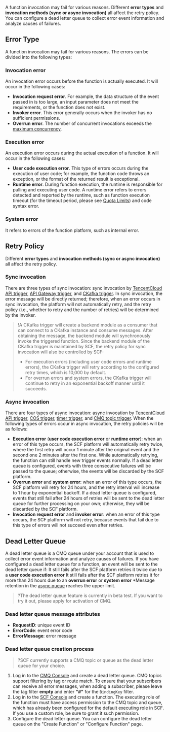 A function invocation may fail for various reasons. Different **error types** and **invocation methods (sync or async invocation)** all affect the retry policy. You can configure a dead letter queue to collect error event information and analyze causes of failures.

## Error Type
A function invocation may fail for various reasons. The errors can be divided into the following types:

### Invocation error
An invocation error occurs before the function is actually executed. It will occur in the following cases:
  * **Invocation request error**. For example, the data structure of the event passed in is too large, an input parameter does not meet the requirements, or the function does not exist.
  * **Invoker error**. This error generally occurs when the invoker has no sufficient permissions.
  * **Overrun error**. The number of concurrent invocations exceeds the [maximum concurrency](https://intl.cloud.tencent.com/document/product/583/11637).

### Execution error
An execution error occurs during the actual execution of a function. It will occur in the following cases:
  * **User code execution error**. This type of errors occurs during the execution of user code; for example, the function code throws an exception, or the format of the returned result is exceptional.
  * **Runtime error**. During function execution, the runtime is responsible for pulling and executing user code. A runtime error refers to errors detected and reported by the runtime, such as function execution timeout (for the timeout period, please see [Quota Limits](https://intl.cloud.tencent.com/document/product/583/11637)) and code syntax error.

### System error
It refers to errors of the function platform, such as internal error.

## Retry Policy
Different **error types** and **invocation methods (sync or async invocation)** all affect the retry policy.

### Sync invocation
There are three types of sync invocation: sync invocation by [TencentCloud API trigger](https://intl.cloud.tencent.com/document/product/583/18198), [API Gateway trigger](https://intl.cloud.tencent.com/document/product/583/12513), and [CKafka trigger](https://intl.cloud.tencent.com/document/product/583/17530).
In sync invocation, the error message will be directly returned; therefore, when an error occurs in sync invocation, the platform will not automatically retry, and the retry policy (i.e., whether to retry and the number of retries) will be determined by the invoker.

>!A CKafka trigger will create a backend module as a consumer that can connect to a CKafka instance and consume messages. After obtaining the message, the backend module will synchronously invoke the triggered function. Since the backend module of the CKafka trigger is maintained by SCF, the retry policy for sync invocation will also be controlled by SCF:
>- For execution errors (including user code errors and runtime errors), the CKafka trigger will retry according to the configured retry times, which is 10,000 by default.
>- For overrun errors and system errors, the CKafka trigger will continue to retry in an exponential backoff manner until it succeeds.

### Async invocation
There are four types of async invocation: async invocation by [TencentCloud API trigger](https://intl.cloud.tencent.com/document/product/583/18198), [COS trigger](https://intl.cloud.tencent.com/document/product/583/9707), [timer trigger](https://intl.cloud.tencent.com/document/product/583/9708), and [CMQ topic trigger](https://intl.cloud.tencent.com/document/product/583/11517).
When the following types of errors occur in async invocation, the retry policies will be as follows:
  - **Execution error** (**user code execution error** or **runtime error**): when an error of this type occurs, the SCF platform will automatically retry twice, where the first retry will occur 1 minute after the original event and the second one 2 minutes after the first one. While automatically retrying, the function can still handle new trigger events normally. If a dead letter queue is configured, events with three consecutive failures will be passed to the queue; otherwise, the events will be discarded by the SCF platform.
  - **Overrun error** and **system error**: when an error of this type occurs, the SCF platform will retry for 24 hours, and the retry interval will increase to 1 hour by exponential backoff. If a dead letter queue is configured, events that still fail after 24 hours of retries will be sent to the dead letter queue for further processing on your own; otherwise, they will be discarded by the SCF platform.
  - **Invocation request error** and **invoker error**: when an error of this type occurs, the SCF platform will not retry, because events that fail due to this type of errors will not succeed even after retries.

## Dead Letter Queue
A dead letter queue is a CMQ queue under your account that is used to collect error event information and analyze causes of failures. If you have configured a dead letter queue for a function, an event will be sent to the dead letter queue if:
It still fails after the SCF platform retries it twice due to a **user code execution error**
It still fails after the SCF platform retries it for more than 24 hours due to an **overrun error** or **system error**
*Message retention in the [async queue](https://intl.cloud.tencent.com/document/product/583/9694) reaches the upper limit.

>?The dead letter queue feature is currently in beta test. If you want to try it out, please apply for activation of CMQ.

### Dead letter queue message attributes
- **RequestID**: unique event ID
- **ErrorCode**: event error code
- **ErrorMessage**: error message

### Dead letter queue creation process
>?SCF currently supports a CMQ topic or queue as the dead letter queue for your choice.
>
1. Log in to the [CMQ Console](https://console.cloud.tencent.com/cmq/index?rid=1) and create a dead letter queue.
CMQ topics support filtering by tag or route match. To ensure that your subscribers can receive all error messages, when adding a subscriber, please leave the tag filter **empty** and enter **"#"** for the `BindingKey` filter.
2. Log in to the [SCF Console](https://console.cloud.tencent.com/scf/list?rid=1&ns=default) and create a function.
 The executing role of the function must have access permission to the CMQ topic and queue, which has already been configured for the default executing role in SCF. If you use a custom role, be sure to grant it such permission.
3. Configure the dead letter queue.
 You can configure the dead letter queue on the "Create Function" or "Configure Function" page.
